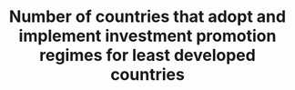 ---
actual_indicator_available: null
actual_indicator_available_description: null
comments_and_limitations: null
data_non_statistical: true
date_metadata_updated: null
date_of_national_source_publication: null
disaggregation_categories: null
disaggregation_geography: null
goal_meta_link: http://unstats.un.org/sdgs/files/metadata-compilation/Metadata-Goal-17.pdf
goal_meta_link_page: 11
graph: null
graph_status_notes: Policy Judgement
graph_title: Number of countries that adopt and implement investment promotion regimes
  for least developed countries
graph_type: null
graph_type_description: "\_\_SUSPECT METADATA \u2013 for FM"
has_metadata: false
indicator: 17.5.1
indicator_definition: ''
indicator_name: Number of countries that adopt and implement investment promotion
  regimes for least developed countries
indicator_variable: null
international_and_national_references: null
layout: indicator
method_of_computation: ''
periodicity: null
permalink: /17-5-1/
published: false
rationale_interpretation: ''
reporting_status: notstarted
scheduled_update_by_SDG_team: null
scheduled_update_by_national_source: null
sdg_goal: 17
source_active_1: true
source_agency_staff_email_1: null
source_agency_staff_name_1: null
source_agency_survey_dataset_1: null
source_notes_1: null
source_title_1: null
source_url_1: null
target: Adopt and implement investment promotion regimes for least developed countries.
target_id: '17.5'
time_period: null
title: Number of countries that adopt and implement investment promotion regimes for
  least developed countries
un_custodial_agency: UNCTAD
un_designated_tier: '3'
unit_of_measure: null
variable_description: null
variable_notes: null
---